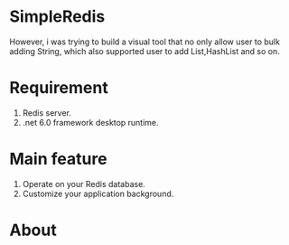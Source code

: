 # SimpleRedis
However, i was trying to build a visual tool that no only allow user to bulk adding String, which also
supported user to add List,HashList and so on. 


# Requirement
1. Redis server.
2. .net 6.0 framework desktop runtime.

# Main feature
1. Operate on your Redis database.
2. Customize your application background.

# About
